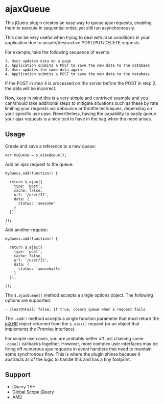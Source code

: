 ajaxQueue
=========

This jQuery plugin creates an easy way to queue ajax requests, enabling them to execute in sequential order, yet still run asynchronously.

This can be very useful when trying to deal with race conditions in your application due to unsafe/destructive POST/PUT/DELETE requests.

For example, take the following sequence of events:

    1. User updates data on a page
    2. Application submits a POST to save the new data to the database
    3. User updates the same data again
    4. Application submits a POST to save the new data to the database

If the POST in step 4 is processed on the server before the POST in step 2, the data will be incorrect.

Now, keep in mind this is a very simple and contrived example and you can/should take additional steps to mitigate situations such as these by rate limiting your requests via debounce or throttle techniques, depending on your specific use case. Nevertheless, having the capability to easily queue your ajax requests is a nice tool to have in the bag when the need arises.

## Usage

Create and save a reference to a new queue:

    var myQueue = $.ajaxQueue();
    
Add an ajax request to the queue:

    myQueue.add(function() {
    
      return $.ajax({
        type: 'post',
        cache: false,
        url: '/user/32',
        data: {
          status: 'awesome'
        }
      });
      
    });
    
Add another request:

    myQueue.add(function() {
    
      return $.ajax({
        type: 'post',
        cache: false,
        url: '/user/32',
        data: {
          status: 'amazeballs'
        }
      });
      
    });
    
The `$.ajaxQueue()` method accepts a single options object. The following options are supported:

    - clearOnFail: false; If true, clears queue when a request fails

The `.add()` method accepts a single function parameter that must return the [jqXHR](http://api.jquery.com/jQuery.ajax/#jqXHR) object returned from the `$.ajax()` request (or an object that implements the Promise interface).

For simple use cases, you are probably better off just chaining some `.done()` callbacks together. However, more complex user interfaces may be firing off numerous ajax requests in event handlers that need to maintain some synchronous flow. This is where the plugin shines because it abstracts all of the logic to handle this and has a tiny footprint.

## Support

* jQuery 1.5+
* Global Scope jQuery
* AMD
